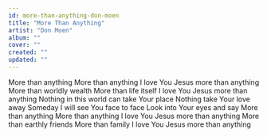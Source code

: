 ```yaml
---
id: more-than-anything-don-moen
title: "More Than Anything"
artist: "Don Moen"
album: ""
cover: ""
created: ""
updated: ""
---
```


More than anything
More than anything
I love You Jesus more than anything
More than worldly wealth
More than life itself
I love You Jesus more than anything
Nothing in this world can take Your place
Nothing take Your love away
Someday I will see You face to face
Look into Your eyes and say
More than anything
More than anything
I love You Jesus more than anything
More than earthly friends
More than family
I love You Jesus more than anything